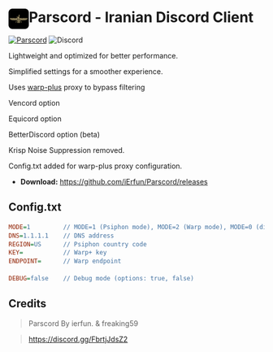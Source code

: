 # [<img src="./assets/icon.png" width="40" align="left" alt="Parscord">](https://github.com/Parscord/Parscord) Parscord - Iranian Discord Client
[![Parscord](https://img.shields.io/badge/Parscord-grey?style=flat)](https://github.com/Parscord/Parscord)
![Discord](https://img.shields.io/discord/1266760643692859402?logo=discord&logoColor=white&label=Discord&color=768AD4&link=https%3A%2F%2Fdiscord.gg%2FFbrtjJdsZ2)

Lightweight and optimized for better performance.

Simplified settings for a smoother experience.

Uses [warp-plus](https://github.com/bepass-org/warp-plus) proxy to bypass filtering

Vencord option

Equicord option

BetterDiscord option (beta)

Krisp Noise Suppression removed.

Config.txt added for warp-plus proxy configuration.


* **Download:** https://github.com/iErfun/Parscord/releases

## Config.txt
```ini
MODE=1         // MODE=1 (Psiphon mode), MODE=2 (Warp mode), MODE=0 (disable proxy) 
DNS=1.1.1.1    // DNS address
REGION=US      // Psiphon country code
KEY=           // Warp+ key
ENDPOINT=      // Warp endpoint

DEBUG=false    // Debug mode (options: true, false)
```

## Credits
> Parscord By ierfun. & freaking59

> https://discord.gg/FbrtjJdsZ2
